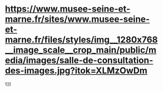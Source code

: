 # https://www.musee-seine-et-marne.fr/sites/www.musee-seine-et-marne.fr/files/styles/img__1280x768__image_scale__crop_main/public/media/images/salle-de-consultation-des-images.jpg?itok=XLMzOwDm

![](
